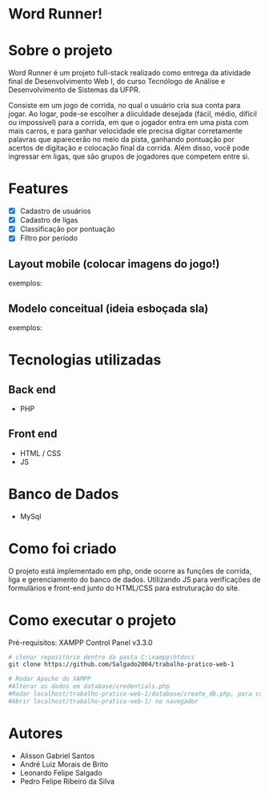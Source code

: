 # Word Runner!

# Sobre o projeto

Word Runner é um projeto full-stack realizado como entrega da atividade final de Desenvolvimento Web I, do curso Tecnólogo de Análise e Desenvolvimento de Sistemas da UFPR.

Consiste em um jogo de corrida, no qual o usuário cria sua conta para jogar. Ao logar, pode-se escolher a diiculdade desejada (fácil, médio, difícil ou impossível) para a corrida, em que o jogador entra em uma pista com mais carros, e para ganhar velocidade ele precisa digitar corretamente palavras que aparecerão no meio da pista, ganhando pontuação por acertos de digitação e colocação final da corrida. Além disso, você pode ingressar em ligas, que são grupos de jogadores que competem entre si.

# Features

- [X] Cadastro de usuários
- [X] Cadastro de ligas
- [X] Classificação por pontuação
- [X] Filtro por período 

## Layout mobile (colocar imagens do jogo!)
exemplos:
## Modelo conceitual (ideia esboçada sla)
exemplos:

# Tecnologias utilizadas
## Back end
- PHP

## Front end
- HTML / CSS
- JS

# Banco de Dados
- MySql

# Como foi criado

O projeto está implementado em php, onde ocorre as funções de corrida, liga e gerenciamento do banco de dados. Utilizando JS para verificações de formulários e front-end junto do HTML/CSS para estruturação do site.

# Como executar o projeto

Pré-requisitos: XAMPP Control Panel v3.3.0

```bash
# clonar repositório dentro da pasta C:\xampp\htdocs
git clone https://github.com/Salgado2004/trabalho-pratico-web-1

# Rodar Apache do XAMPP
#Alterar os dados em database/credentials.php
#Rodar localhost/trabalho-pratico-web-1/database/create_db.php, para criar o Banco de Dados
#Abrir localhost/trabalho-pratico-web-1/ no navegador
```

# Autores

- Alisson Gabriel Santos
- André Luiz Morais de Brito
- Leonardo Felipe Salgado
- Pedro Felipe Ribeiro da Silva

